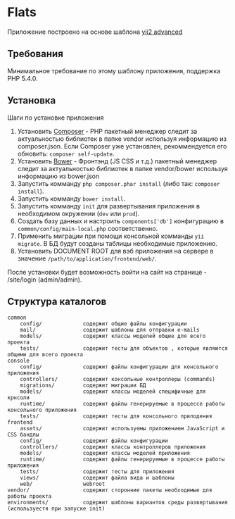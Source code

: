 Flats
===================================

Приложение построено на основе шаблона [yii2 advanced](http://www.yiiframework.com/doc-2.0/guide-tutorial-advanced-app.html)


Требования
------------

Минимальное требование по этому шаблону приложения, поддержка PHP 5.4.0.


Установка
---------------

Шаги по установке приложения

1. Установить [Composer](http://getcomposer.org/) - PHP пакетный менеджер следит за актуальностью библиотек в папке vendor используя информацию из composer.json. Если Composer уже установлен, рекоммендуется его обновить: `composer self-update`.
2. Установить [Bower](http://bower.io/) - Фронтэнд (JS CSS и т.д.) пакетный менеджер следит за актуальностью библиотек в папке vendor/bower используя информацию из bower.json
3. Запустить комманду `php composer.phar install` (либо так: `composer install`).
4. Запустить комманду `bower install`.
5. Запустить комманду `init` для развертывания приложения в необходимом окружении (`dev` или `prod`).
6. Создать базу данных и настроить `components['db']` конфигурацию в `common/config/main-local.php` соответственно.
7. Применить миграции при помощи консольной комманды `yii migrate`. В БД будут созданы таблицы необходимые приложению.
8. Установить DOCUMENT ROOT для вэб приложения на сервере в значение `/path/to/application/frontend/web/`.


После установки будет возможность войти на сайт на странице - /site/login (admin/admin).


Структура каталогов
-------------------

```
common
	config/				содержит общие файлы конфигурации
	mail/				содержит шаблоны для отправки e-mails
	models/				содержит классы моделей общие для всего проекта
	tests/				содержит тесты для объектов , которые являются общими для всего проекта
console
	config/				содержит файлы конфигурации для консольного приложения
	controllers/		содержит консольные контроллеры (commands)
	migrations/			содержит миграции БД
	models/				содержит классы моделей специфичные для крнсоли
	runtime/			содержит файлы генерируемые в процессе работы консольного приложения
	tests/				содержит тесты для консольного прилодения
frontend
	assets/				содержит используемы приложением JavaScript и CSS бандлы
	config/				содержит файлы конфигурации
	controllers/		содержит классы контроллеров приложения
	models/				содержит классы моделей приложения
	runtime/			содержит файлы генерируемые в процессе работы приложения
	tests/				содержит тесты для приложения
	views/				содержит файла вида и шаблоны
	web/				webroot
vendor/					содержит сторонние пакеты необходимые для работы проекта
environments/			содержит шаблоны вариантов среды развертывания (используестя при запуске init)
```
